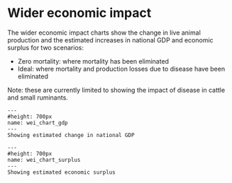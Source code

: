# Wider economic impact

The wider economic impact charts show the change in live animal production and the estimated increases in national GDP and economic surplus for two scenarios:
- Zero mortality: where mortality has been eliminated
- Ideal: where mortality and production losses due to disease have been eliminated

Note: these are currently limited to showing the impact of disease in cattle and small ruminants.

```{figure} ../Images/wei_chart_gdp.png
---
#height: 700px
name: wei_chart_gdp
---
Showing estimated change in national GDP
```

```{figure} ../Images/wei_chart_surplus.png
---
#height: 700px
name: wei_chart_surplus
---
Showing estimated economic surplus
```
